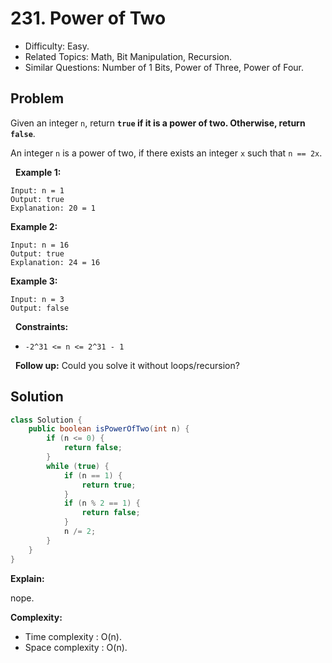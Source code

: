 # 231. Power of Two

- Difficulty: Easy.
- Related Topics: Math, Bit Manipulation, Recursion.
- Similar Questions: Number of 1 Bits, Power of Three, Power of Four.

## Problem

Given an integer ```n```, return **```true``` if it is a power of two. Otherwise, return ```false```**.

An integer ```n``` is a power of two, if there exists an integer ```x``` such that ```n == 2x```.

 
**Example 1:**

```
Input: n = 1
Output: true
Explanation: 20 = 1
```

**Example 2:**

```
Input: n = 16
Output: true
Explanation: 24 = 16
```

**Example 3:**

```
Input: n = 3
Output: false
```

 
**Constraints:**


	
- ```-2^31 <= n <= 2^31 - 1```


 
**Follow up:** Could you solve it without loops/recursion?

## Solution

```java
class Solution {
    public boolean isPowerOfTwo(int n) {
        if (n <= 0) {
            return false;
        }
        while (true) {
            if (n == 1) {
                return true;
            }
            if (n % 2 == 1) {
                return false;
            }
            n /= 2;
        }
    }
}
```

**Explain:**

nope.

**Complexity:**

* Time complexity : O(n).
* Space complexity : O(n).
